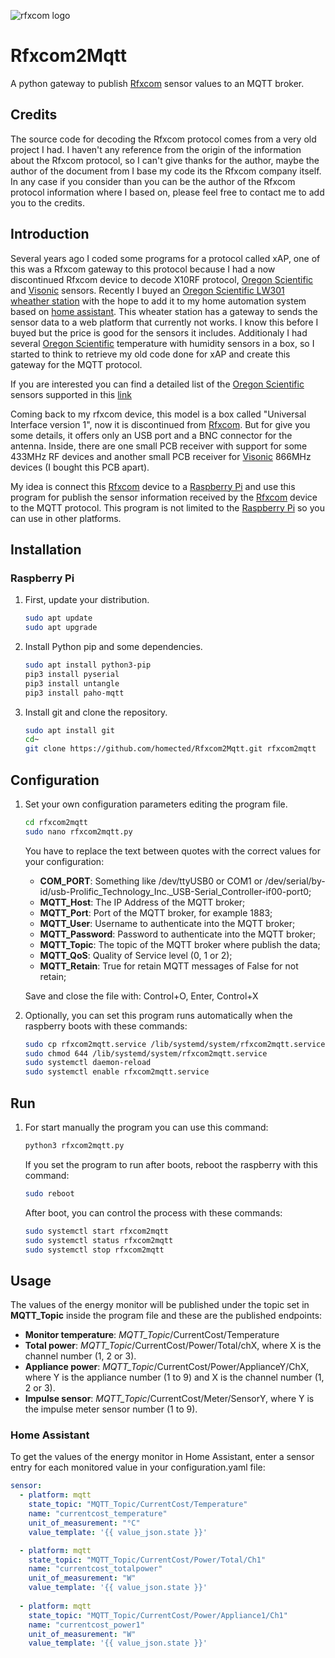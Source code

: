 ![rfxcom logo](logo.png)
# Rfxcom2Mqtt
A python gateway to publish [Rfxcom](http://www.rfxcom.com) sensor values to an MQTT broker.

## Credits
The source code for decoding the Rfxcom protocol comes from a very old project I had. I haven't any reference from the origin of the information about the Rfxcom protocol, so I can't give thanks for the author, maybe the author of the document from I base my code its the Rfxcom company itself. In any case if you consider than you can be the author of the Rfxcom protocol information where I based on, please feel free to contact me to add you to the credits.

## Introduction
Several years ago I coded some programs for a protocol called xAP, one of this was a Rfxcom gateway to this protocol because I had a now discontinued Rfxcom device to decode X10RF protocol, [Oregon Scientific](http://global.oregonscientific.com/) and [Visonic](https://www.visonic.com/) sensors. Recently I buyed an [Oregon Scientific LW301 wheather station](https://www.oregonscientificstore.com/c-38-lw301.aspx) with the hope to add it to my home automation system based on [home assistant](https://www.home-assistant.io/). This wheater station has a gateway to sends the sensor data to a web platform that currently not works. I know this before I buyed but the price is good for the sensors it includes. Additionaly I had several [Oregon Scientific](http://global.oregonscientific.com/) temperature with humidity sensors in a box, so I started to think to retrieve my old code done for xAP and create this gateway for the MQTT protocol.

If you are interested you can find a detailed list of the [Oregon Scientific](http://global.oregonscientific.com/) sensors supported in this [link](http://www.rfxcom.com/oregon/en)

Coming back to my rfxcom device, this model is a box called "Universal Interface version 1", now it is discontinued from [Rfxcom](http://www.rfxcom.com). But for give you some details, it offers only an USB port and a BNC connector for the antenna. Inside, there are one small PCB receiver with support for some 433MHz RF devices and another small PCB receiver for [Visonic](https://www.visonic.com/) 866MHz devices (I bought this PCB apart).

My idea is connect this [Rfxcom](http://www.rfxcom.com) device to a [Raspberry Pi](https://www.raspberrypi.org/) and use this program for publish the sensor information received by the [Rfxcom](http://www.rfxcom.com) device to the MQTT protocol. This program is not limited to the [Raspberry Pi](https://www.raspberrypi.org/) so you can use in other platforms.


## Installation

### Raspberry Pi

1. First, update your distribution.

   ```sh
   sudo apt update
   sudo apt upgrade
   ```
   
2. Install Python pip and some dependencies.

   ```sh
   sudo apt install python3-pip
   pip3 install pyserial
   pip3 install untangle
   pip3 install paho-mqtt
   ```
 
3. Install git and clone the repository.

   ```sh
   sudo apt install git
   cd~
   git clone https://github.com/homected/Rfxcom2Mqtt.git rfxcom2mqtt
   ```

## Configuration

1. Set your own configuration parameters editing the program file.

   ```sh
   cd rfxcom2mqtt
   sudo nano rfxcom2mqtt.py
   ```

	You have to replace the text between quotes with the correct values for your configuration:
  
  	- **COM_PORT**: Something like /dev/ttyUSB0 or COM1 or /dev/serial/by-id/usb-Prolific_Technology_Inc._USB-Serial_Controller-if00-port0;
  	- **MQTT_Host**: The IP Address of the MQTT broker;
  	- **MQTT_Port**: Port of the MQTT broker, for example 1883;
  	- **MQTT_User**: Username to authenticate into the MQTT broker;
  	- **MQTT_Password**: Password to authenticate into the MQTT broker;
  	- **MQTT_Topic**: The topic of the MQTT broker where publish the data;
  	- **MQTT_QoS**: Quality of Service level (0, 1 or 2);
  	- **MQTT_Retain**: True for retain MQTT messages of False for not retain;

  	Save and close the file with: Control+O, Enter, Control+X
  
  
2. Optionally, you can set this program runs automatically when the raspberry boots with these commands:

   ```sh
   sudo cp rfxcom2mqtt.service /lib/systemd/system/rfxcom2mqtt.service
   sudo chmod 644 /lib/systemd/system/rfxcom2mqtt.service
   sudo systemctl daemon-reload
   sudo systemctl enable rfxcom2mqtt.service
   ```

## Run

1. For start manually the program you can use this command:

   ```sh
   python3 rfxcom2mqtt.py
   ```

	If you set the program to run after boots, reboot the raspberry with this command:

   ```sh
   sudo reboot
   ```
   
	After boot, you can control the process with these commands:

   ```sh
   sudo systemctl start rfxcom2mqtt
   sudo systemctl status rfxcom2mqtt
   sudo systemctl stop rfxcom2mqtt
   ```

## Usage

The values of the energy monitor will be published under the topic set in **MQTT_Topic** inside the program file and these are the published endpoints:

- **Monitor temperature**: *MQTT_Topic*/CurrentCost/Temperature
- **Total power**: *MQTT_Topic*/CurrentCost/Power/Total/chX, where X is the channel number (1, 2 or 3).
- **Appliance power**: *MQTT_Topic*/CurrentCost/Power/ApplianceY/ChX, where Y is the appliance number (1 to 9) and X is the channel number (1, 2 or 3).
- **Impulse sensor**: *MQTT_Topic*/CurrentCost/Meter/SensorY, where Y is the impulse meter sensor number (1 to 9).

### Home Assistant

To get the values of the energy monitor in Home Assistant, enter a sensor entry for each monitored value in your configuration.yaml file:

   ```yaml
   sensor:
     - platform: mqtt
       state_topic: "MQTT_Topic/CurrentCost/Temperature"
       name: "currentcost_temperature"
       unit_of_measurement: "°C"
       value_template: '{{ value_json.state }}'

     - platform: mqtt
       state_topic: "MQTT_Topic/CurrentCost/Power/Total/Ch1"
       name: "currentcost_totalpower"
       unit_of_measurement: "W"
       value_template: '{{ value_json.state }}'
    
     - platform: mqtt
       state_topic: "MQTT_Topic/CurrentCost/Power/Appliance1/Ch1"
       name: "currentcost_power1"
       unit_of_measurement: "W"
       value_template: '{{ value_json.state }}'
   ```
